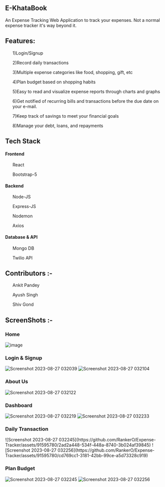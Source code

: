 <h2 align="centre"> E-KhataBook </h2>
An Expense Tracking Web Application to track your expenses. Not a normal expense tracker it's way beyond it.

<h2 align="centre"> Features: </h2>
<ul>1)Login/Signup</ul>
<ul>2)Record daily transactions</ul>
<ul>3)Multiple expense categories like food, shopping, gift, etc</ul>
<ul>4)Plan budget based on shopping habits</ul>
<ul>5)Easy to read and visualize expense reports through charts and graphs</ul>
<ul>6)Get notified of recurring bills and transactions before the due date on your e-mail.</ul>
<ul>7)Keep track of savings to meet your financial goals</ul>
<ul>8)Manage your debt, loans, and repayments</ul>

<h2 align="centre"> Tech Stack </h2>
<h4>Frontend</h4>
<ul>React</ul>
<ul>Bootstrap-5</ul>
<h4>Backend</h4>
<ul>Node-JS</ul>
<ul>Express-JS</ul>
<ul>Nodemon</ul>
<ul>Axios</ul>
<h4>Database & API</h4>
<ul>Mongo DB</ul>
<ul> Twilio API </ul>

<h2 align="centre">Contributors :- </h2>
<ul>Ankit Pandey</ul>
<ul>Ayush Singh</ul>
<ul>Shiv Gond</ul>

<h2 align="centre">ScreenShots :- </h2>
<h3>Home</h3>

![image](https://github.com/RankerO/Expense-Tracker/assets/91595780/0acc7b65-0704-43d0-98bd-fbf76044937d)

<h3>Login & Signup</h3>

![Screenshot 2023-08-27 032039](https://github.com/RankerO/Expense-Tracker/assets/91595780/48c1cb56-0566-4d45-b141-139f00c97616)
![Screenshot 2023-08-27 032104](https://github.com/RankerO/Expense-Tracker/assets/91595780/82b9346b-ed22-48a4-af1f-08e4e1cc8de1)

<h3>About Us</h3>

![Screenshot 2023-08-27 032122](https://github.com/RankerO/Expense-Tracker/assets/91595780/fbafa8b8-da8b-44d7-8a68-43a2322e4986)

<h3>Dashboard</h3>


![Screenshot 2023-08-27 032219](https://github.com/RankerO/Expense-Tracker/assets/91595780/5b9708c1-c7c5-4ca5-9f13-b09dac9f3c3f)
![Screenshot 2023-08-27 032233](https://github.com/RankerO/Expense-Tracker/assets/91595780/c8bb26d1-c8a5-42c8-a3f4-c7fca24dde2e)

<h3>Daily Transaction</h3>
![Screenshot 2023-08-27 032245](https://github.com/RankerO/Expense-Tracker/assets/91595780/2ad2a448-534f-448a-8740-3b024af39845)
![Screenshot 2023-08-27 032256](https://github.com/RankerO/Expense-Tracker/assets/91595780/cd769cc1-3181-42bb-99ce-a5d73328c919)

<h3>Plan Budget</h3>

![Screenshot 2023-08-27 032245](https://github.com/RankerO/Expense-Tracker/assets/91595780/2ad2a448-534f-448a-8740-3b024af39845)
![Screenshot 2023-08-27 032256](https://github.com/RankerO/Expense-Tracker/assets/91595780/cd769cc1-3181-42bb-99ce-a5d73328c919)
